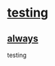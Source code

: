 # [testing](https://github.com/undefined/saint-tracker-old/milestone/11)

## [always](https://github.com/undefined/saint-tracker-old/issues/11)

testing

